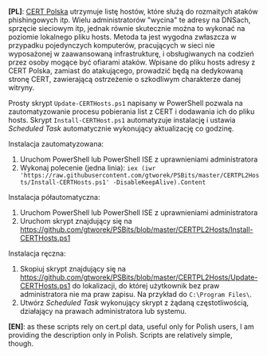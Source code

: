 **\[PL\]**:
[CERT Polska](https://www.cert.pl/) utrzymuje listę hostów, które służą do rozmaitych ataków phishingowych itp. Wielu administratorów "wycina" te adresy na DNSach, sprzęcie sieciowym itp, jednak równie skutecznie można to wykonać na poziomie lokalnego pliku hosts. Metoda ta jest wygodna zwłaszcza w przypadku pojedynczych komputerów, pracujących w sieci nie wyposażonej w zaawansowaną infrastrukturę, i obsługiwanych na codzień przez osoby mogące być ofiarami ataków. Wpisane do pliku hosts adresy z CERT Polska, zamiast do atakującego, prowadzić będą na dedykowaną stronę CERT, zawierającą ostrzeżenie o szkodliwym charakterze danej witryny.

Prosty skrypt `Update-CERTHosts.ps1` napisany w PowerShell pozwala na zautomatyzowanie procesu pobierania list z CERT i dodawania ich do pliku hosts. Skrypt `Install-CERTHost.ps1` automatyzuje instalację i ustawia *Scheduled Task* automatycznie wykonujący aktualizację co godzinę.

Instalacja zautomatyzowana:
1. Uruchom PowerShell lub PowerShell ISE z uprawnieniami administratora
1. Wykonaj polecenie (jedna linia): `iex (iwr 'https://raw.githubusercontent.com/gtworek/PSBits/master/CERTPL2Hosts/Install-CERTHosts.ps1' -DisableKeepAlive).Content`

Instalacja półautomatyczna:
1. Uruchom PowerShell lub PowerShell ISE z uprawnieniami administratora
1. Uruchom skrypt znajdujący się na https://github.com/gtworek/PSBits/blob/master/CERTPL2Hosts/Install-CERTHosts.ps1

Instalacja ręczna:
1. Skopiuj skrypt znajdujący się na https://github.com/gtworek/PSBits/blob/master/CERTPL2Hosts/Update-CERTHosts.ps1 do lokalizacji, do której użytkownik bez praw administratora nie ma praw zapisu. Na przykład do `C:\Program Files\`.
1. Utwórz *Scheduled Task* wykonujący skrypt z żądaną częstotliwością, działający na prawach administratora lub systemu.

**\[EN\]**: as these scripts rely on cert.pl data, useful only for Polish users, I am providing the description only in Polish. Scripts are relatively simple, though.
